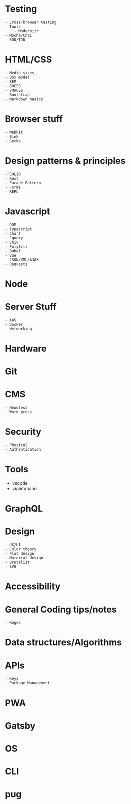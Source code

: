 # Testing

    - Cross-browser testing
    - Tools
        - Modernizr
    - Mocha/Chai
    - BDD/TDD

# HTML/CSS

    - Media sizes
    - Box model
    - BEM
    - OOCSS
    - SMACSS
    - Bootstrap
    - Markdown basics

# Browser stuff

    - Webkit
    - Bink
    - Gecko

# Design patterns & principles

    - SOLID
    - Rest
    - Facade Pattern
    - Forms
    - REPL

# Javascript
    - DOM
    - Typescript
    - Chart
    - Jquery
    - Shiv
    - Polyfill
    - Babel
    - Vue
    - JSON/XML/AJAX
    - Requests

# Node

# Server Stuff
    - AWS
    - Docker
    - Networking
# Hardware

# Git

# CMS

    - Headless
    - Word press

# Security
    - Physical
    - Authentication

# Tools
- vscode
- vi/vim/nano

# GraphQL

# Design
    - UX/UI
    - Color theory
    - Flat design
    - Material design
    - Brutalist
    - SVG
# Accessibility

# General Coding tips/notes
    - Regex

# Data structures/Algorithms

# APIs
    - Keys
    - Package Management
# PWA
# Gatsby

# OS
# CLI


# pug
